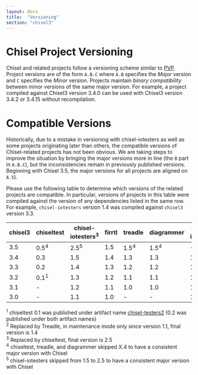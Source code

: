 ```yaml
---
layout: docs
title:  "Versioning"
section: "chisel3"
---
```


# Chisel Project Versioning

Chisel and related projects follow a versioning scheme similar to [PVP](https://pvp.haskell.org/).
Project versions are of the form `A.B.C` where `A.B` specifies the _Major_ version and `C` specifies the _Minor_ version.
Projects maintain _binary compatibility_ between minor versions of the same major version.
For example, a project compiled against Chisel3 version 3.4.0 can be used with Chisel3 version 3.4.2 or 3.4.15 without recompilation.

# Compatible Versions

Historically, due to a mistake in versioning with chisel-iotesters as well as some projects originating later than others,
the compatible versions of Chisel-related projects has not been obvious.
We are taking steps to improve the situation by bringing the major versions more in line (the `B` part in `A.B.C`),
but the inconsistencies remain in previously published versions.
Beginning with Chisel 3.5, the major versions for all projects are aligned on `A.5`).

Please use the following table to determine which versions of the related projects are compatible.
In particular, versions of projects in this table were compiled against the version of any dependencies listed in the same row.
For example, `chisel-iotesters` version 1.4 was compiled against `chisel3` version 3.3.

| chisel3 | chiseltest      | chisel-iotesters<sup>3</sup> | firrtl | treadle | diagrammer | firrtl-interpreter<sup>2</sup> |
| ------- | ----------      | ----------------             | ------ | ------- | ---------- | ----- |
| 3.5     | 0.5<sup>4</sup> | 2.5<sup>5</sup>              | 1.5    | 1.5<sup>4</sup> | 1.5<sup>4</sup> | - |
| 3.4     | 0.3             | 1.5                          | 1.4    | 1.3     | 1.3        | 1.4 |
| 3.3     | 0.2             | 1.4                          | 1.3    | 1.2     | 1.2        | 1.3 |
| 3.2     | 0.1<sup>1</sup> | 1.3                          | 1.2    | 1.1     | 1.1        | 1.2 |
| 3.1     | -               | 1.2                          | 1.1    | 1.0     | 1.0        | 1.1 |
| 3.0     | -               | 1.1                          | 1.0    | -       | -          | 1.0 |

<sup>1</sup> chiseltest 0.1 was published under artifact name [chisel-testers2](https://search.maven.org/search?q=a:chisel-testers2_2.12) (0.2 was published under both artifact names)    
<sup>2</sup> Replaced by Treadle, in maintenance mode only since version 1.1, final version is 1.4    
<sup>3</sup> Replaced by chiseltest, final version is 2.5    
<sup>4</sup> chiseltest, treadle, and diagrammer skipped X.4 to have a consistent major version with Chisel    
<sup>5</sup> chisel-iotesters skipped from 1.5 to 2.5 to have a consistent major version with Chisel    
